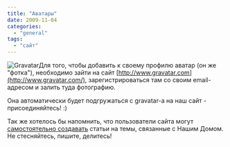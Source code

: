 ```yaml
---
title: "Аватары"
date: 2009-11-04
categories: 
  - "general"
tags: 
  - "сайт"
---
```


![Gravatar](http://shevchenko4a.brovary.org/wp-content/uploads/2009/11/gravatar.jpg "Gravatar")Для того, чтобы добавить к своему профилю аватар (он же "фотка"), необходимо зайти на сайт [http://www.gravatar.com](http://www.gravatar.com/), зарегистрироваться там со своим email-адресом и залить туда фотографию.

Она автоматически будет подгружаться с gravatar-a на наш сайт - присоединяйтесь! :)

Так же хотелось бы напомнить, что пользователи сайта могут [самостоятельно создавать](http://shevchenko4a.brovary.org/contribution/) статьи на темы, связанные с Нашим Домом. Не стесняйтесь, пишите, делитесь!

<!--more Добавить отзыв »-->
